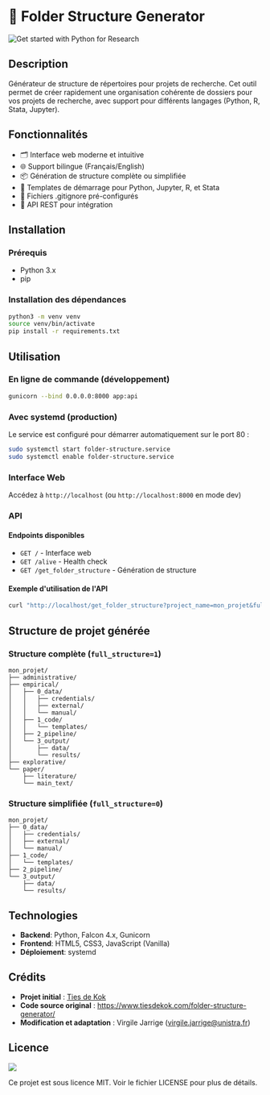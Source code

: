 # 📁 Folder Structure Generator

<img src="https://i.imgur.com/KZGIDj0.png" alt="Get started with Python for Research" title="Get started with Python for Research" />

## Description

Générateur de structure de répertoires pour projets de recherche. Cet outil permet de créer rapidement une organisation cohérente de dossiers pour vos projets de recherche, avec support pour différents langages (Python, R, Stata, Jupyter).

## Fonctionnalités

- 🗂️ Interface web moderne et intuitive
- 🌐 Support bilingue (Français/English)
- 📦 Génération de structure complète ou simplifiée
- 🐍 Templates de démarrage pour Python, Jupyter, R, et Stata
- 📝 Fichiers .gitignore pré-configurés
- 🔌 API REST pour intégration

## Installation

### Prérequis

- Python 3.x
- pip

### Installation des dépendances

```bash
python3 -m venv venv
source venv/bin/activate
pip install -r requirements.txt
```

## Utilisation

### En ligne de commande (développement)

```bash
gunicorn --bind 0.0.0.0:8000 app:api
```

### Avec systemd (production)

Le service est configuré pour démarrer automatiquement sur le port 80 :

```bash
sudo systemctl start folder-structure.service
sudo systemctl enable folder-structure.service
```

### Interface Web

Accédez à `http://localhost` (ou `http://localhost:8000` en mode dev)

### API

#### Endpoints disponibles

- `GET /` - Interface web
- `GET /alive` - Health check
- `GET /get_folder_structure` - Génération de structure

#### Exemple d'utilisation de l'API

```bash
curl "http://localhost/get_folder_structure?project_name=mon_projet&full_structure=1&include_git_ignore=1&templates=python_file,python_notebook"
```

## Structure de projet générée

### Structure complète (`full_structure=1`)

```
mon_projet/
├── administrative/
├── empirical/
│   ├── 0_data/
│   │   ├── credentials/
│   │   ├── external/
│   │   └── manual/
│   ├── 1_code/
│   │   └── templates/
│   ├── 2_pipeline/
│   └── 3_output/
│       ├── data/
│       └── results/
├── explorative/
└── paper/
    ├── literature/
    └── main_text/
```

### Structure simplifiée (`full_structure=0`)

```
mon_projet/
├── 0_data/
│   ├── credentials/
│   ├── external/
│   └── manual/
├── 1_code/
│   └── templates/
├── 2_pipeline/
└── 3_output/
    ├── data/
    └── results/
```

## Technologies

- **Backend**: Python, Falcon 4.x, Gunicorn
- **Frontend**: HTML5, CSS3, JavaScript (Vanilla)
- **Déploiement**: systemd

## Crédits

- **Projet initial** : [Ties de Kok](https://www.tiesdekok.com/)
- **Code source original** : https://www.tiesdekok.com/folder-structure-generator/
- **Modification et adaptation** : Virgile Jarrige (virgile.jarrige@unistra.fr)

## Licence

<a href="https://opensource.org/licenses/MIT"><img src="https://img.shields.io/badge/license-MIT-blue.svg"></a>

Ce projet est sous licence MIT. Voir le fichier LICENSE pour plus de détails.